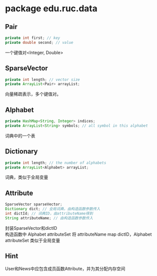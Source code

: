 # package edu.ruc.data
## Pair
```java
private int first; // key
private double second; // value
```
一个键值对<Integer, Double>
## SparseVector
```java
private int length; // vector size
private ArrayList<Pair> arrayList;
```
向量稀疏表示，多个键值对。
## Alphabet
```java
private HashMap<String, Integer> indices;
private ArrayList<String> symbols; // all symbol in this alphabet
```
词典中的一个表
## Dictionary
```java
private int length; // the number of alphabets
private ArrayList<Alphabet> arrayList;
```
词典，类似于全局变量
## Attribute
```java
SparseVector sparseVector;
Dictionary dict; // 全局词典，由构造函数参数传入
int dictId; // 词典ID，由attributeName得到
String attributeName; // 由构造函数参数传入
```
封装SparseVector和dictID <br>
构造函数中 Alphabet attributeSet 将 attributeName map dictID，Alphabet attributeSet 类似于全局变量
## Hint
User和News中应包含成员函数Attribute，并为其分配内存空间

